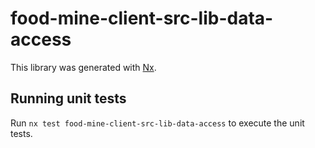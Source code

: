 # food-mine-client-src-lib-data-access

This library was generated with [Nx](https://nx.dev).

## Running unit tests

Run `nx test food-mine-client-src-lib-data-access` to execute the unit tests.
